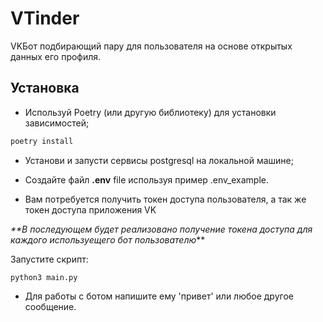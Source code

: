 # VTinder
VKБот подбирающий пару для пользователя на основе открытых данных его профиля.
## Установка

- Используй Poetry (или другую библиотеку) для установки зависимостей;
```python
poetry install
```
- Установи и запусти сервисы postgresql на локальной машине;

- Создайте файл **.env** file используя пример .env_example.
- Вам потребуется получить токен доступа пользователя, а так же токен доступа приложения VK

_**В последующем будет реализовано получение токена доступа для каждого используещего бот пользователю_**

Запустите скрипт: 
```
python3 main.py
```

- Для работы с ботом напишите ему 'привет' или любое другое сообщение.

